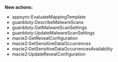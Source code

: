 **New actions:**

- appsync:EvaluateMappingTemplate
- guardduty:DescribeMalwareScans
- guardduty:GetMalwareScanSettings
- guardduty:UpdateMalwareScanSettings
- macie2:GetRevealConfiguration
- macie2:GetSensitiveDataOccurrences
- macie2:GetSensitiveDataOccurrencesAvailability
- macie2:UpdateRevealConfiguration
